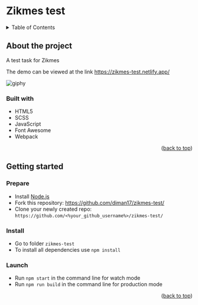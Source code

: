 <a name="readme-top"></a>

# Zikmes test

<details>
  <summary>Table of Contents</summary>
  <ol>
    <li><a href="#about-the-project">About The Project</a></li>
    <li><a href="#getting-started">Getting Started</a></li>
  </ol>
</details>

## About the project

A test task for Zikmes

The demo can be viewed at the link https://zikmes-test.netlify.app/

![giphy](https://user-images.githubusercontent.com/42317715/201511256-6e24a8fb-20d0-4446-b40b-75db4d7bbd6d.gif)

### Built with

- HTML5
- SCSS
- JavaScript
- Font Awesome
- Webpack

<p align="right">(<a href="#readme-top">back to top</a>)</p>


## Getting started

### Prepare

- Install [Node.js](https://nodejs.org/en/)
- Fork this repository: https://github.com/diman17/zikmes-test/
- Clone your newly created repo: `https://github.com/<%your_github_username%>/zikmes-test/`

### Install

- Go to folder `zikmes-test`
- To install all dependencies use `npm install`

### Launch

- Run `npm start` in the command line for watch mode
- Run `npm run build` in the command line for production mode

<p align="right">(<a href="#readme-top">back to top</a>)</p>
